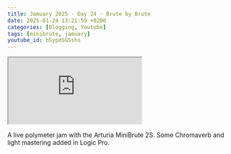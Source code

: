 ```yaml
---
title: Jamuary 2025 - Day 24 - Brute by Brute
date: 2025-01-24 13:21:59 +0200
categories: [Blogging, Youtube]
tags: [minibrute, jamuary]
youtube_id: hSypdSGSshs
---
```


<div class="embed-responsive embed-responsive-16by9" >
    <iframe class="embed-responsive-item"  src="https://www.youtube.com/embed/{{ page.youtube_id }}"></iframe>
</div>

A live polymeter jam with the Arturia MiniBrute 2S.
Some Chromaverb and light mastering added in Logic Pro.